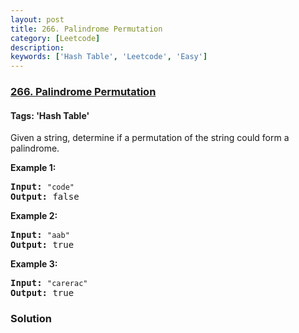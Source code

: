 ```yaml
---
layout: post
title: 266. Palindrome Permutation
category: [Leetcode]
description: 
keywords: ['Hash Table', 'Leetcode', 'Easy']
---
```

### [266. Palindrome Permutation](https://leetcode.com/problems/palindrome-permutation)

#### Tags: 'Hash Table'

<div class="content__u3I1 question-content__JfgR"><div><p>Given a string, determine if a permutation of the string could form a palindrome.</p>
<p><strong>Example 1:</strong></p>
<pre><strong>Input:</strong> <code>"code"</code>
<strong>Output:</strong> false</pre>
<p><strong>Example 2:</strong></p>
<pre><strong>Input:</strong> <code>"aab"</code>
<strong>Output:</strong> true</pre>
<p><strong>Example 3:</strong></p>
<pre><strong>Input:</strong> <code>"carerac"</code>
<strong>Output:</strong> true</pre>
</div></div>

### Solution

